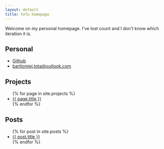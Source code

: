 ```yaml
---
layout: default
title: tofu homepage
---
```


Welcome on my personal homepage. 
I've lost count and I don't know which iteration it is. 

## Personal

* [Github](https://github.com/tof4)
* [bartlomiej.tota@outlook.com](mailto:bartlomiej.tota@outlook.com)

## Projects
<ul>
{% for page in site.projects %}
  <li><a href="{{ page.url }}">{{ page.title }}</a></li>
{% endfor %}
</ul>

## Posts

<ul>
  {% for post in site.posts %}
    <li>
      <a href="{{ post.url }}">{{ post.title }}</a>
    </li>
  {% endfor %}
</ul>

